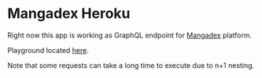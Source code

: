 # Mangadex Heroku

Right now this app is working as GraphQL endpoint for [Mangadex](https://mangadex.org) platform.

Playground located [here](http://mangadex.herokuapp.com/graphql).

Note that some requests can take a long time to execute due to n+1 nesting.
